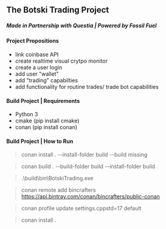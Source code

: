 
## The Botski Trading Project
##### Made in Partnership with Questia | Powered by Fossil Fuel

#### Project Propositions

- link coinbase API
- create realtime visual crytpo monitor
- create a user login
- add user "wallet"
- add "trading" capabilties
- add functionality for routine trades/ trade bot capabilities

#### Build Project | Requirements 
- Python 3
- cmake (pip install cmake)
- conan (pip install conan)

#### Build Project | How to Run

> conan install . --install-folder build --build missing

> conan build . --build-folder build --install-folder build

> .\build\bin\BotskiTrading.exe

> conan remote add bincrafters https://api.bintray.com/conan/bincrafters/public-conan

> conan profile update settings.cppstd=17 default

> conan install .